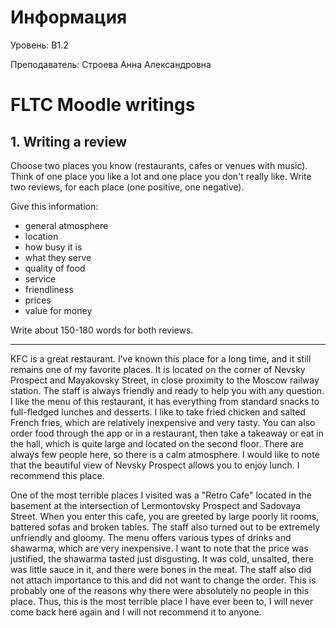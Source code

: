# Информация

Уровень: B1.2

Преподаватель: Строева Анна Александровна

# FLTC Moodle writings 

## 1. Writing a review

Choose two places you know (restaurants, cafes or venues with music). Think of one place you like a lot and one place you don't really like. Write two reviews, for each place (one positive, one negative).

Give this information:
- general atmosphere
- location
- how busy it is
- what they serve
- quality of food
- service
- friendliness
- prices
- value for money

Write about 150-180 words for both reviews.

---

KFC is a great restaurant. I’ve known this place for a long time, and it still remains one of my favorite places. It is located on the corner of Nevsky Prospect and Mayakovsky Street, in close proximity to the Moscow railway station. The staff is always friendly and ready to help you with any question. I like the menu of this restaurant, it has everything from standard snacks to full-fledged lunches and desserts. I like to take fried chicken and salted French fries, which are relatively inexpensive and very tasty. You can also order food through the app or in a restaurant, then take a takeaway or eat in the hall, which is quite large and located on the second floor. There are always few people here, so there is a calm atmosphere. I would like to note that the beautiful view of Nevsky Prospect allows you to enjoy lunch. I recommend this place.

One of the most terrible places I visited was a "Retro Cafe" located in the basement at the intersection of Lermontovsky Prospect and Sadovaya Street. When you enter this cafe, you are greeted by large poorly lit rooms, battered sofas and broken tables. The staff also turned out to be extremely unfriendly and gloomy. The menu offers various types of drinks and shawarma, which are very inexpensive. I want to note that the price was justified, the shawarma tasted just disgusting. It was cold, unsalted, there was little sauce in it, and there were bones in the meat. The staff also did not attach importance to this and did not want to change the order. This is probably one of the reasons why there were absolutely no people in this place. Thus, this is the most terrible place I have ever been to, I will never come back here again and I will not recommend it to anyone.
